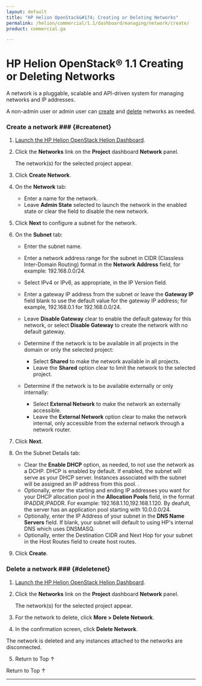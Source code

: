 ```yaml
---
layout: default
title: "HP Helion OpenStack&#174; Creating or Deleting Networks"
permalink: /helion/commercial/1.1/dashboard/managing/network/create/
product: commercial.ga

---
```

<!--PUBLISHED-->

<script>

function PageRefresh {
onLoad="window.refresh"
}

PageRefresh();

</script>

<!--
<p style="font-size: small;"> <a href="/helion/commercial/1.1/ga1/install/">&#9664; PREV</a> | <a href="/helion/commercial/1.1/ga1/install-overview/">&#9650; UP</a> | <a href="/helion/commercial/1.1/ga1/">NEXT &#9654;</a></p> 
-->

# HP Helion OpenStack&#174; 1.1 Creating or Deleting Networks

A network is a pluggable, scalable and API-driven system for managing networks and IP addresses.

A non-admin user or admin user can <a href="#createnet">create</a> and <a href="#deletenet">delete</a> networks as needed. 

### Create a network ### {#createnet}

1. [Launch the HP Helion OpenStack Helion Dashboard](/helion/openstack/1.1/dashboard/login/).

2. Click the **Networks** link on the **Project** dashboard **Network** panel.

	The network(s) for the selected project appear. 

3. Click **Create Network**.

4. On the **Network** tab:

	* Enter a name for the network.</li>
	* Leave **Admin State** selected to launch the network in the enabled state or clear the field to disable the new network.</li>

5. Click **Next** to configure a subnet for the network.

6. On the **Subnet** tab:

	* Enter the subnet name.</li>
	* Enter a network address range for the subnet in CIDR (Classless Inter-Domain Routing) format in the **Network Address** field, for example: 192.168.0.0/24.</li>
	* Select IPv4 or IPv6, as appropriate, in the IP Version field.</li>
	* Enter a gateway IP address from the subnet or leave the **Gateway IP** field blank to use the default value for the gateway IP address; for example, 192.168.0.1 for 192.168.0.0/24.</li>
	* Leave **Disable Gateway** clear to enable the default gateway for this network, or select **Disable Gateway** to create the network with no default gateway.</li>
	* Determine if the network is to be available in all projects in the domain or only the selected project: 

		* Select **Shared** to make the network available in all projects.</li>
		* Leave the **Shared** option clear to limit the network to the selected project. </li>
	* Determine if the network is to be available externally or only internally: 

		* Select **External Network** to make the network an externally accessible.</li>
		* Leave the **External Network** option clear to make the network internal, only accessible from the external network through a network router. </li>

7. Click **Next**.

8. On the Subnet Details tab:

	* Clear the **Enable DHCP** option, as needed, to not use the network as a DCHP. DHCP is enabled by default. If enabled, the subnet will serve as your DHCP server. Instances associated with the subnet will be assigned an IP address from this pool. .</li>
	* Optionally, enter the starting and ending IP addresses you want for your DHCP allocation pool in the **Allocation Pools** field, in the format IP*ADDR,IP*ADDR. For example: 192.168.1.10,192.168.1.120. By deafult, the server has an application pool starting with 10.0.0.0/24.	</li>
	* Optionally, enter the IP Address of your subnet in the **DNS Name Servers** field. If blank, your subnet will default to using HP's internal DNS which uses DNSMASQ.</li>
	* Optionally, enter the Destination CIDR and Next Hop for your subnet in the Host Routes field to create host routes.</li>

9. Click **Create**.  

### Delete a network ### {#deletenet}

1. [Launch the HP Helion OpenStack Helion Dashboard](/helion/openstack/1.1/dashboard/login/).

2. Click the **Networks** link on the **Project** dashboard **Network** panel.

	The network(s) for the selected project appear. 

3. For the network to delete, click **More &gt; Delete Network**.

4. In the confirmation screen, click **Delete Network**. 
<p>The network is deleted and any instances attached to the networks are disconnected.

5. <a href="#top" style="padding:14px 0px 14px 0px; text-decoration: none;"> Return to Top &#8593; </a>

<a href="#top" style="padding:14px 0px 14px 0px; text-decoration: none;"> Return to Top &#8593; </a>


----
